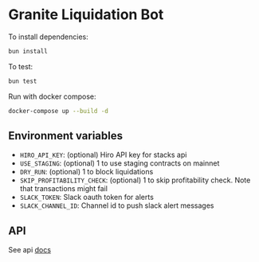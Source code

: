 # Granite Liquidation Bot

To install dependencies:

```bash
bun install
```

To test:

```bash
bun test
```

Run with docker compose:

```bash
docker-compose up --build -d
```


## Environment variables

- `HIRO_API_KEY`: (optional) Hiro API key for stacks api
- `USE_STAGING`: (optional) 1 to use staging contracts on mainnet
- `DRY_RUN`: (optional) 1 to block liquidations
- `SKIP_PROFITABILITY_CHECK`: (optional) 1 to skip profitability check. Note that transactions might fail
- `SLACK_TOKEN`: Slack oauth token for alerts
- `SLACK_CHANNEL_ID`: Channel id to push slack alert messages

## API

See api [docs](src/api/API.md)